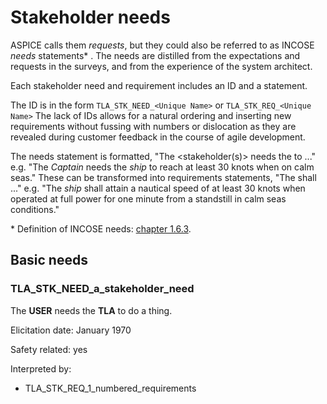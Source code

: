 # Stakeholder needs

ASPICE calls them _requests_, but they could also be referred to as INCOSE
_needs_ statements* .
The needs are distilled from the expectations and requests in the surveys, and
from the experience of the system architect.

Each stakeholder need and requirement includes an ID and a statement.

The ID is in the form `TLA_STK_NEED_<Unique Name>`
or `TLA_STK_REQ_<Unique Name>`
The lack of IDs allows for a natural ordering and inserting new requirements
without fussing with numbers or dislocation as they are revealed during
customer feedback in the course of agile development.

The needs statement is formatted, "The <stakeholder(s)> needs the <entity> to ..."
e.g. "The _Captain_ needs the _ship_ to reach at least 30 knots when on calm seas."
These can be transformed into requirements statements, "The <entity> shall ..."
e.g. "The _ship_ shall attain a nautical speed of at least 30 knots when operated at full power for one minute from a standstill in calm seas conditions."

\* Definition of INCOSE needs: [chapter 1.6.3](https://www.incose.org/docs/default-source/working-groups/requirements-wg/gtwr/incose_rwg_gtwr_v4_040423_final_drafts.pdf?sfvrsn=5c877fc7_2).

## Basic needs

### TLA_STK_NEED_a_stakeholder_need

The **USER** needs the **TLA** to do a thing.

Elicitation date: January 1970

Safety related: yes

Interpreted by:

- TLA_STK_REQ_1_numbered_requirements
